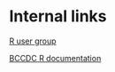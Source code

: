 
# Internal links
[R user group](https://your.healthbc.org/sites/R_Users/_layouts/15/start.aspx#/SitePages/Home.aspx)

[BCCDC R documentation](https://your.healthbc.org/sites/R_Users/BCCDC%20R%20Documentation/)

